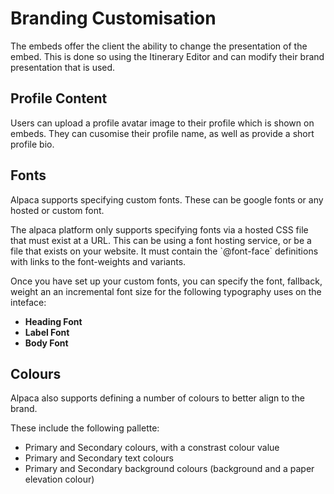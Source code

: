 [//]: # "Title: Look and Feel"
[//]: # "Weight: 3"
[//]: # "Layout: 1-col"
[//]: # "TOC: false"

# Branding Customisation

The embeds offer the client the ability to change the presentation of the embed.
This is done so using the Itinerary Editor and can modify their brand
presentation that is used.

## Profile Content

Users can upload a profile avatar image to their profile which is shown on
embeds. They can cusomise their profile name, as well as provide a short profile
bio.

## Fonts

Alpaca supports specifying custom fonts. These can be google fonts or any hosted
or custom font.

<aside class="info">
  The alpaca platform only supports specifying fonts via a hosted CSS file that
  must exist at a URL. This can be using a font hosting service, or be a file
  that exists on your website. It must contain the `@font-face` definitions
  with links to the font-weights and variants.
</aside>

Once you have set up your custom fonts, you can specify the font, fallback,
weight an an incremental font size for the following typography uses on the
inteface:

- **Heading Font**
- **Label Font**
- **Body Font**

## Colours

Alpaca also supports defining a number of colours to better align to the brand.

These include the following pallette:

- Primary and Secondary colours, with a constrast colour value
- Primary and Secondary text colours
- Primary and Secondary background colours (background and a paper elevation
  colour)
